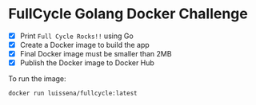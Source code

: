 # FullCycle Golang Docker Challenge

- [x] Print `Full Cycle Rocks!!` using Go  
- [x] Create a Docker image to build the app  
- [x] Final Docker image must be smaller than 2MB  
- [x] Publish the Docker image to Docker Hub  

To run the image:  

```bash
docker run luissena/fullcycle:latest
```
